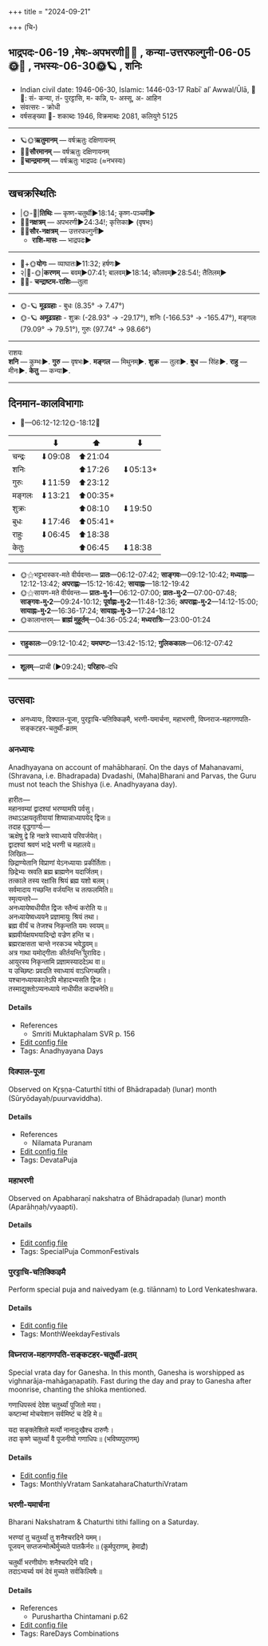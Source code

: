+++
title = "2024-09-21"

+++
(चि॰)
## भाद्रपदः-06-19  ,मेषः-अपभरणी🌛🌌  ,  कन्या-उत्तरफल्गुनी-06-05🌞🌌  ,  नभस्यः-06-30🌞🪐  , शनिः
- Indian civil date: 1946-06-30, Islamic: 1446-03-17 Rabīʿ alʾ Awwal/Ūlā, 🌌🌞: सं- कन्या, तं- पुरट्टासि, म- कन्नि, प- अस्सू, अ- आहिन
- संवत्सरः - क्रोधी
- वर्षसङ्ख्या 🌛- शकाब्दः 1946, विक्रमाब्दः 2081, कलियुगे 5125
___________________
- 🪐🌞**ऋतुमानम्** — वर्षऋतुः दक्षिणायनम्
- 🌌🌞**सौरमानम्** — वर्षऋतुः दक्षिणायनम्
- 🌛**चान्द्रमानम्** — वर्षऋतुः भाद्रपदः (≈नभस्यः)
___________________


## खचक्रस्थितिः
- |🌞-🌛|**तिथिः** — कृष्ण-चतुर्थी►18:14; कृष्ण-पञ्चमी►  
- 🌌🌛**नक्षत्रम्** — अपभरणी►24:34!; कृत्तिका► (वृषभः)  
- 🌌🌞**सौर-नक्षत्रम्** — उत्तरफल्गुनी►  
  - **राशि-मासः** — भाद्रपदः► 
___________________
- 🌛+🌞**योगः** — व्याघातः►11:32; हर्षणः►  
- २|🌛-🌞|**करणम्** — बवम्►07:41; बालवम्►18:14; कौलवम्►28:54!; तैतिलम्►  
- 🌌🌛- **चन्द्राष्टम-राशिः**—तुला  
___________________
- 🌞-🪐 **मूढग्रहाः** - बुधः (8.35° → 7.47°)
- 🌞-🪐 **अमूढग्रहाः** - शुक्रः (-28.93° → -29.17°), शनिः (-166.53° → -165.47°), मङ्गलः (79.09° → 79.51°), गुरुः (97.74° → 98.66°)
___________________
राशयः  
**शनि** — कुम्भः►. **गुरु** — वृषभः►. **मङ्गल** — मिथुनम्►. **शुक्र** — तुला►. **बुध** — सिंहः►. **राहु** — मीनः►. **केतु** — कन्या►. 
___________________


## दिनमान-कालविभागाः
- 🌅—06:12-12:12🌞-18:12🌇  

|      |⬇     |⬆     |⬇     |
|------|-----|-----|------|
|चन्द्रः|⬇09:08 |⬆21:04 |     |
|शनिः   |     |⬆17:26 |⬇05:13*|
|गुरुः  |⬇11:59 |⬆23:12 |     |
|मङ्गलः |⬇13:21 |⬆00:35*|     |
|शुक्रः |     |⬆08:10 |⬇19:50 |
|बुधः   |⬇17:46 |⬆05:41*|     |
|राहुः  |⬇06:45 |⬆18:38 |     |
|केतुः  |     |⬆06:45 |⬇18:38 |
___________________
- 🌞⚝भट्टभास्कर-मते वीर्यवन्तः— **प्रातः**—06:12-07:42; **साङ्गवः**—09:12-10:42; **मध्याह्नः**—12:12-13:42; **अपराह्णः**—15:12-16:42; **सायाह्नः**—18:12-19:42  
- 🌞⚝सायण-मते वीर्यवन्तः— **प्रातः-मु॰1**—06:12-07:00; **प्रातः-मु॰2**—07:00-07:48; **साङ्गवः-मु॰2**—09:24-10:12; **पूर्वाह्णः-मु॰2**—11:48-12:36; **अपराह्णः-मु॰2**—14:12-15:00; **सायाह्नः-मु॰2**—16:36-17:24; **सायाह्नः-मु॰3**—17:24-18:12  
- 🌞कालान्तरम्— **ब्राह्मं मुहूर्तम्**—04:36-05:24; **मध्यरात्रिः**—23:00-01:24  
___________________
- **राहुकालः**—09:12-10:42; **यमघण्टः**—13:42-15:12; **गुलिककालः**—06:12-07:42  
___________________
- **शूलम्**—प्राची (►09:24); **परिहारः**–दधि  
___________________

## उत्सवाः
- अनध्यायः, दिक्पाल-पूजा, पुरट्टाचि-चऩिक्किऴमै, भरणी-यमार्चना, महाभरणी, विघ्नराज-महागणपति-सङ्कटहर-चतुर्थी-व्रतम्
### अनध्यायः



Anadhyayana on account of mahābharaṇī. On the days of Mahanavami, (Shravana, i.e. Bhadrapada) Dvadashi, (Maha)Bharani and Parvas, the Guru must not teach the Shishya (i.e. Anadhyayana day).

हारीतः—  
महानवम्यां द्वादश्यां भरण्यामपि पर्वसु।  
तथाऽऽक्षयतृतीयायां शिष्यान्नाध्यापयेद् द्विजः॥  
तदाह वृद्धगार्ग्यः—  
ऋक्षेषु द्वे हि नक्षत्रे स्वाध्याये परिवर्जयेत्।  
द्वादश्यां श्रवणं भाद्रे भरणी च महालये॥  
लिखितः—  
छिद्राण्येतानि विप्राणां येऽनध्यायाः प्रकीर्तिताः।  
छिद्रेभ्यः स्रवति ब्रह्म ब्राह्मणेन यदार्जितम्।  
तत्काले तस्य रक्षांसि श्रियं ब्रह्म यशो बलम्।  
सर्वमादाय गच्छन्ति वर्जयन्ति च तत्फलमिति॥  
स्मृत्यन्तरे—  
अनध्यायेष्वधीयीत द्विजः स्तैन्यं करोति यः॥  
अनध्यायेष्वध्ययने प्रज्ञामायुः श्रियं तथा।  
ब्रह्म वीर्यं च तेजश्च निकृन्तति यमः स्वयम्॥  
ब्रह्मवीर्यक्षयभयादिन्द्रो वज्रेण हन्ति च।  
ब्रह्मराक्षसता चान्ते नरकञ्च भवेद्ध्रुवम्॥  
अत्र गाथा यमोद्गीताः कीर्तयन्ति पुराविदः।  
आयुरस्य निकृन्तामि प्रज्ञामस्याददेऽथ वा॥  
य उच्छिष्टः प्रवदति स्वाध्यायं वाऽधिगच्छति।  
यश्चानध्यायकालेऽपि मोहादभ्यसति द्विजः।  
तस्माद्युक्तोऽप्यनध्याये नाधीयीत कदाचनेति॥



#### Details
- References
  - Smriti Muktaphalam SVR p.  156
- [Edit config file](https://github.com/jyotisham/adyatithi/blob/master/time_focus/adhyayana/relative_event/mahAbharaNI/offset__00/anadhyAyaH~mahAbharaNI.toml)
- Tags: Anadhyayana Days


### दिक्पाल-पूजा

Observed on Kr̥ṣṇa-Caturthī tithi of Bhādrapadaḥ (lunar) month (Sūryōdayaḥ/puurvaviddha). 



#### Details
- References
  - Nilamata Puranam
- [Edit config file](https://github.com/jyotisham/adyatithi/blob/master/general/lunar_month/tithi/06/19/dikpAla-pUjA~2.toml)
- Tags: DevataPuja


### महाभरणी

Observed on Apabharaṇī nakshatra of Bhādrapadaḥ (lunar) month (Aparāhṇaḥ/vyaapti). 



#### Details
- [Edit config file](https://github.com/jyotisham/adyatithi/blob/master/devatA/pitR/lunar_month/nakshatra/06/02/mahAbharaNI.toml)
- Tags: SpecialPuja CommonFestivals


### पुरट्टाचि-चऩिक्किऴमै



Perform special puja and naivedyam (e.g. tilānnam) to Lord Venkateshwara.

#### Details
- [Edit config file](https://github.com/jyotisham/adyatithi/blob/master/tamil/description_only/puraTTAci~can2ikkizhamai.toml)
- Tags: MonthWeekdayFestivals


### विघ्नराज-महागणपति-सङ्कटहर-चतुर्थी-व्रतम्



Special vrata day for Ganesha. In this month, Ganesha is worshipped as vighnarāja-mahāgaṇapatiḥ. Fast during the day and pray to Ganesha after moonrise, chanting the shloka mentioned.

गणाधिपस्त्वं देवेश चतुर्थ्यां पूजितो मया।  
कष्टान्मां मोचयेशान सर्वमिष्टं च देहि मे॥  
  
यदा सङ्क्लेशितो मर्त्यो नानादुःखैश्च दारुणैः।  
तदा कृष्णे चतुर्थ्यां वै पूजनीयो गणाधिपः॥ (भविष्यपुराणम्)



#### Details
- [Edit config file](https://github.com/jyotisham/adyatithi/blob/master/devatA/gaNapati/description_only/vighnarAja-mahAgaNapati_saGkaTahara-caturthI-vratam.toml)
- Tags: MonthlyVratam SankataharaChaturthiVratam


### भरणी-यमार्चना



Bharani Nakshatram & Chaturthi tithi falling on a Saturday.

भरण्यां तु चतुर्थ्यां तु शनैश्चरदिने यमम्।  
पूजयन् सप्तजन्मोत्थैर्मुच्यते पातकैर्नरः॥ (कूर्मपुराणम्, हेमाद्रौ)  
  
चतुर्थी भरणीयोगः शनैश्चरदिने यदि।  
तदाऽभ्यर्च्य यमं देवं मुच्यते सर्वकिल्विषैः॥



#### Details
- References
  - Purushartha Chintamani p.62
- [Edit config file](https://github.com/jyotisham/adyatithi/blob/master/time_focus/special-tithis/description_only/yamacaturthI-vratam.toml)
- Tags: RareDays Combinations


